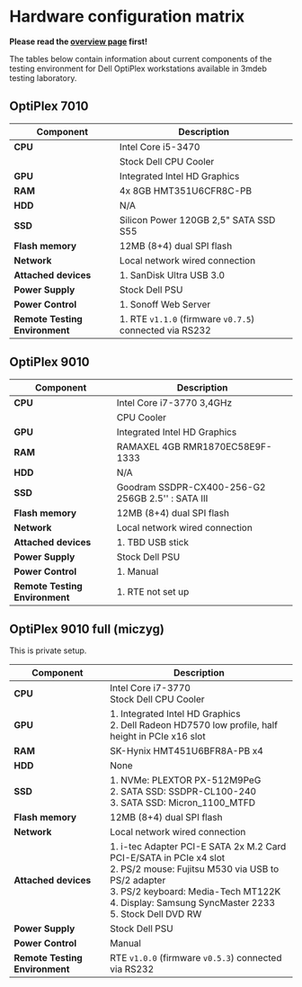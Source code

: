 # Hardware configuration matrix

**Please read the [overview page](overview.md) first!**

The tables below contain information about current components of the testing
environment for Dell OptiPlex workstations available in 3mdeb testing laboratory.

## OptiPlex 7010

| Component                      | Description                                             |
|--------------------------------|---------------------------------------------------------|
| **CPU**                        | Intel Core i5-3470                                      |
|                                | Stock Dell CPU Cooler                                   |
| **GPU**                        | Integrated Intel HD Graphics                            |
| **RAM**                        | 4x 8GB HMT351U6CFR8C-PB                                 |
| **HDD**                        | N/A                                                     |
| **SSD**                        | Silicon Power 120GB 2,5" SATA SSD S55                   |
| **Flash memory**               | 12MB (8+4) dual SPI flash                               |
| **Network**                    | Local network wired connection                          |
| **Attached devices**           | 1. SanDisk Ultra USB 3.0                                |
| **Power Supply**               | Stock Dell PSU                                          |
| **Power Control**              | 1. Sonoff Web Server                                    |
| **Remote Testing Environment** | 1. RTE `v1.1.0` (firmware `v0.7.5`) connected via RS232 |

## OptiPlex 9010

| Component                      | Description                                             |
|--------------------------------|---------------------------------------------------------|
| **CPU**                        | Intel Core i7-3770 3,4GHz                               |
|                                | CPU Cooler                                              |
| **GPU**                        | Integrated Intel HD Graphics                            |
| **RAM**                        | RAMAXEL 4GB RMR1870EC58E9F-1333                         |
| **HDD**                        | N/A                                                     |
| **SSD**                        | Goodram SSDPR-CX400-256-G2 256GB 2.5'' : SATA III       |
| **Flash memory**               | 12MB (8+4) dual SPI flash                               |
| **Network**                    | Local network wired connection                          |
| **Attached devices**           | 1. TBD USB stick                                        |
| **Power Supply**               | Stock Dell PSU                                          |
| **Power Control**              | 1. Manual                                               |
| **Remote Testing Environment** | 1. RTE not set up                                       |

## OptiPlex 9010 full (miczyg)

This is private setup.

| Component                      | Description                                             |
|--------------------------------|---------------------------------------------------------|
| **CPU**                        | Intel Core i7-3770<br>Stock Dell CPU Cooler            |
| **GPU**                        | 1. Integrated Intel HD Graphics<br> 2. Dell Radeon HD7570 low profile, half height in PCIe x16 slot|
| **RAM**                        | SK-Hynix HMT451U6BFR8A-PB x4                            |
| **HDD**                        | None                                                    |
| **SSD**                        | 1. NVMe: PLEXTOR PX-512M9PeG<br>2. SATA SSD: SSDPR-CL100-240<br> 3. SATA SSD: Micron_1100_MTFD|
| **Flash memory**               | 12MB (8+4) dual SPI flash                                     |
| **Network**                    | Local network wired connection                          |
| **Attached devices**           | 1. i-tec Adapter PCI-E SATA 2x M.2 Card PCI-E/SATA in PCIe x4 slot<br> 2. PS/2 mouse: Fujitsu M530 via USB to PS/2 adapter<br> 3. PS/2 keyboard: Media-Tech MT122K<br> 4. Display: Samsung SyncMaster 2233<br>5. Stock Dell DVD RW|
| **Power Supply**               | Stock Dell PSU                                        |
| **Power Control**              | Manual                                                  |
| **Remote Testing Environment** | RTE `v1.0.0` (firmware `v0.5.3`) connected via RS232    |
